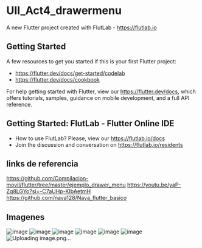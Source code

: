 # UII_Act4_drawermenu

A new Flutter project created with FlutLab - https://flutlab.io

## Getting Started

A few resources to get you started if this is your first Flutter project:

- https://flutter.dev/docs/get-started/codelab
- https://flutter.dev/docs/cookbook

For help getting started with Flutter, view our
https://flutter.dev/docs, which offers tutorials,
samples, guidance on mobile development, and a full API reference.

## Getting Started: FlutLab - Flutter Online IDE

- How to use FlutLab? Please, view our https://flutlab.io/docs
- Join the discussion and conversation on https://flutlab.io/residents

## links de referencia 
https://github.com/Compilacion-movil/flutter/tree/master/ejemplo_drawer_menu
https://youtu.be/yaP-Zq8LGYo?si=-C7aUHp-KIbAetmH
https://github.com/nava128/Nava_flutter_basico

## Imagenes
![image](https://github.com/YizziaA/act4_drawermenu/assets/143548810/800a83ce-ea5d-45e0-b1f2-b63e9f84e455)
![image](https://github.com/YizziaA/act4_drawermenu/assets/143548810/fb5f71cb-1887-4c8c-8a32-f01839595ac0)
![image](https://github.com/YizziaA/act4_drawermenu/assets/143548810/92064744-0c8d-470c-91d2-6166893c2e62)
![image](https://github.com/YizziaA/act4_drawermenu/assets/143548810/6e86cc9b-5286-448e-8677-8e21055896f8)
![image](https://github.com/YizziaA/act4_drawermenu/assets/143548810/45d266ce-e6ee-47dd-8157-78b54f7c8fa6)
![image](https://github.com/YizziaA/act4_drawermenu/assets/143548810/b531ac7e-6552-431c-afe6-10ce563959c2)
![Uploading image.png…]()
